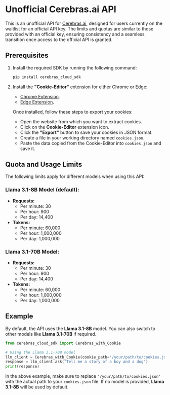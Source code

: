 # Unofficial Cerebras.ai API

This is an unofficial API for [Cerebras.ai](https://www.cerebras.net/), designed for users currently on the waitlist for an official API key. The limits and quotas are similar to those provided with an official key, ensuring consistency and a seamless transition once access to the official API is granted.

## Prerequisites

1. Install the required SDK by running the following command:

   ```bash
   pip install cerebras_cloud_sdk
   ```

2. Install the **"Cookie-Editor"** extension for either Chrome or Edge:
   - [Chrome Extension](https://chrome.google.com/webstore/detail/cookieeditor/neaplmfkghagebokkhpjpoebhdledlfi).
   - [Edge Extension](https://microsoftedge.microsoft.com/addons/detail/cookieeditor/neaplmfkghagebokkhpjpoebhdledlfi).

   Once installed, follow these steps to export your cookies:
   - Open the website from which you want to extract cookies.
   - Click on the **Cookie-Editor** extension icon.
   - Click the **"Export"** button to save your cookies in JSON format.
   - Create a file in your working directory named `cookies.json`.
   - Paste the data copied from the Cookie-Editor into `cookies.json` and save it.

## Quota and Usage Limits

The following limits apply for different models when using this API:

### Llama 3.1-8B Model (default):
- **Requests:**
  - Per minute: 30
  - Per hour: 900
  - Per day: 14,400
- **Tokens:**
  - Per minute: 60,000
  - Per hour: 1,000,000
  - Per day: 1,000,000

### Llama 3.1-70B Model:
- **Requests:**
  - Per minute: 30
  - Per hour: 900
  - Per day: 14,400
- **Tokens:**
  - Per minute: 60,000
  - Per hour: 1,000,000
  - Per day: 1,000,000

## Example

By default, the API uses the **Llama 3.1-8B** model. You can also switch to other models like **Llama 3.1-70B** if required.

```python
from cerebras_cloud_sdk import Cerebras_with_Cookie

# Using the Llama 3.1-70B model
llm_client = Cerebras_with_Cookie(cookie_path='/your/path/to/cookies.json', model='llama3.1-70b')
response = llm_client.ask("Tell me a story of a boy and a dog")
print(response)
```

In the above example, make sure to replace `'/your/path/to/cookies.json'` with the actual path to your `cookies.json` file. If no model is provided, **Llama 3.1-8B** will be used by default.
